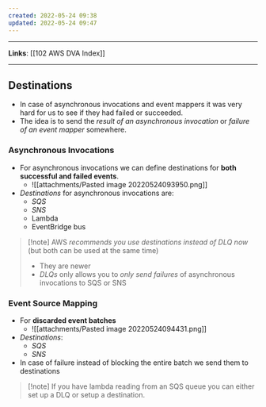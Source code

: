 ```yaml
---
created: 2022-05-24 09:38
updated: 2022-05-24 09:47
---
```

---
**Links**: [[102 AWS DVA Index]]

---
## Destinations
- In case of asynchronous invocations and event mappers it was very hard for us to see if they had failed or succeeded.
- The idea is to send the *result of an asynchronous invocation* or *failure of an event mapper* somewhere.

### Asynchronous Invocations
- For asynchronous invocations we can define destinations for **both successful and failed events**. 
	- ![[attachments/Pasted image 20220524093950.png]]
- *Destinations* for asynchronous invocations are:
	- *SQS*
	- *SNS*
	- Lambda
	- EventBridge bus

> [!note] AWS *recommends you use destinations instead of DLQ now* (but both can be used at the same time)
> - They are newer
> - *DLQs* only allows you to *only send failures* of asynchronous invocations to SQS or SNS

### Event Source Mapping
- For **discarded event batches**
	- ![[attachments/Pasted image 20220524094431.png]]
- *Destinations*:
	- *SQS*
	- *SNS*
- In case of failure instead of blocking the entire batch we send them to destinations

> [!note] If you have lambda reading from an SQS queue you can either set up a DLQ or setup a destination.